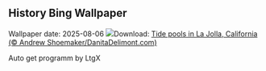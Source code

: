 ## History Bing Wallpaper
Wallpaper date: 2025-08-06
![](https://www.bing.com/th?id=OHR.CaliforniaTidepool_EN-US9089576317_UHD.jpg&w=1000)Download: [Tide pools in La Jolla, California (© Andrew Shoemaker/DanitaDelimont.com)](https://www.bing.com/th?id=OHR.CaliforniaTidepool_EN-US9089576317_UHD.jpg)

Auto get programm by LtgX
